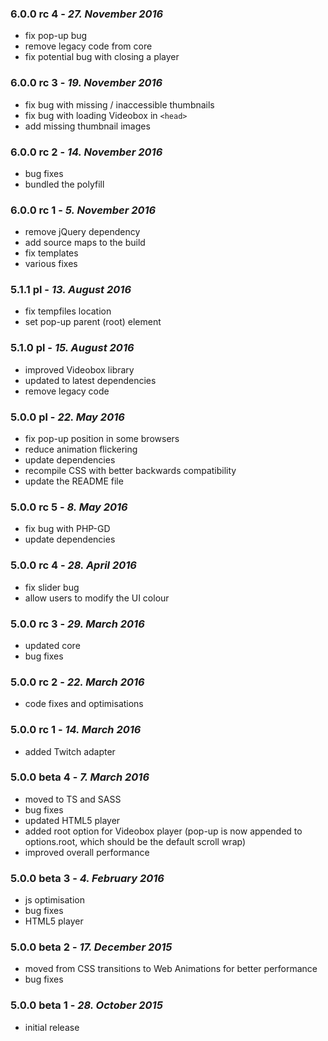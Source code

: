 ### 6.0.0 rc 4 - *27. November 2016*
  * fix pop-up bug
  * remove legacy code from core
  * fix potential bug with closing a player

### 6.0.0 rc 3 - *19. November 2016*
  * fix bug with missing / inaccessible thumbnails
  * fix bug with loading Videobox in ```<head>```
  * add missing thumbnail images

### 6.0.0 rc 2 - *14. November 2016*
  * bug fixes
  * bundled the polyfill

### 6.0.0 rc 1 - *5. November 2016*
  * remove jQuery dependency
  * add source maps to the build
  * fix templates
  * various fixes

### 5.1.1 pl - *13. August 2016*
  * fix tempfiles location
  * set pop-up parent (root) element

### 5.1.0 pl - *15. August 2016*
  * improved Videobox library
  * updated to latest dependencies
  * remove legacy code

### 5.0.0 pl - *22. May 2016*
  * fix pop-up position in some browsers
  * reduce animation flickering
  * update dependencies
  * recompile CSS with better backwards compatibility
  * update the README file

### 5.0.0 rc 5 - *8. May 2016*
  * fix bug with PHP-GD
  * update dependencies

### 5.0.0 rc 4 - *28. April 2016*
  * fix slider bug
  * allow users to modify the UI colour

### 5.0.0 rc 3 - *29. March 2016*
  * updated core
  * bug fixes

### 5.0.0 rc 2 - *22. March 2016*
  * code fixes and optimisations

### 5.0.0 rc 1 - *14. March 2016*
  * added Twitch adapter

### 5.0.0 beta 4 - *7. March 2016*
  * moved to TS and SASS
  * bug fixes
  * updated HTML5 player
  * added root option for Videobox player (pop-up is now appended to options.root, which should be the default scroll wrap)
  * improved overall performance

### 5.0.0 beta 3 - *4. February 2016*
  * js optimisation
  * bug fixes
  * HTML5 player

### 5.0.0 beta 2 - *17. December 2015*
  * moved from CSS transitions to Web Animations for better performance
  * bug fixes

### 5.0.0 beta 1 - *28. October 2015*
  * initial release

